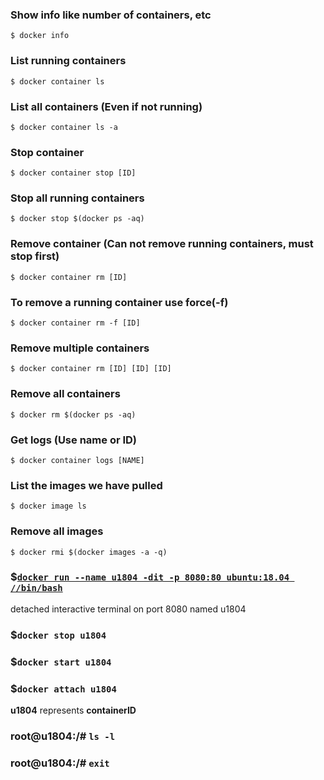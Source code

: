 ### Show info like number of containers, etc
```
$ docker info
```
### List running containers
```
$ docker container ls
```
### List all containers (Even if not running)
```
$ docker container ls -a
```
### Stop container
```
$ docker container stop [ID]
```
### Stop all running containers
```
$ docker stop $(docker ps -aq)
```
### Remove container (Can not remove running containers, must stop first)
```
$ docker container rm [ID]
```
### To remove a running container use force(-f)
```
$ docker container rm -f [ID]
```
### Remove multiple containers
```
$ docker container rm [ID] [ID] [ID]
```
### Remove all containers
```
$ docker rm $(docker ps -aq)
```
### Get logs (Use name or ID)
```
$ docker container logs [NAME]
```
### List the images we have pulled
```
$ docker image ls
```
### Remove all images
```
$ docker rmi $(docker images -a -q)
```
###  $[`docker run --name u1804 -dit -p 8080:80 ubuntu:18.04 //bin/bash`](https://stackoverflow.com/questions/39858121/how-can-i-resolve-the-error-oci-runtime-error-exec-no-such-file-or-directory-w "you might see this if you have installed Git for Windows with MSYS2 for example")
detached interactive terminal on port 8080 named u1804  

### $`docker stop u1804`  
### $`docker start u1804`  
### $`docker attach u1804`  
__u1804__ represents __containerID__  
### root@u1804:/# `ls -l`  
### root@u1804:/# `exit`  
